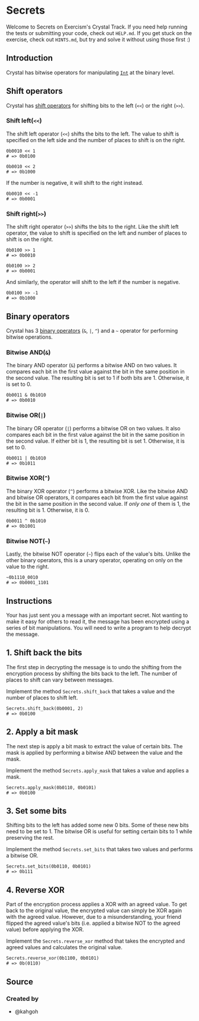 # Secrets

Welcome to Secrets on Exercism's Crystal Track.
If you need help running the tests or submitting your code, check out `HELP.md`.
If you get stuck on the exercise, check out `HINTS.md`, but try and solve it without using those first :)

## Introduction

Crystal has bitwise operators for manipulating [`Int`][ints] at the binary level.

## Shift operators 

Crystal has [shift operators][shift] for shifting bits to the left (`<<`) or the right (`>>`).

### Shift left(`<<`)

The shift left operator (`<<`) shifts the bits to the left.
The value to shift is specified on the left side and the number of places to shift is on the right.

```crystal
0b0010 << 1
# => 0b0100

0b0010 << 2
# => 0b1000
```

If the number is negative, it will shift to the right instead.

```crystal
0b0010 << -1
# => 0b0001
```

### Shift right(`>>`)

The shift right operator (`>>`) shifts the bits to the right.
Like the shift left operator, the value to shift is specified on the left and number of places to shift is on the right.

```crystal
0b0100 >> 1
# => 0b0010

0b0100 >> 2
# => 0b0001
```

And similarly, the operator will shift to the left if the number is negative.

```crystal
0b0100 >> -1
# => 0b1000
```

## Binary operators

Crystal has 3 [binary operators][binary] (`&`, `|`, `^`) and a `~` operator for performing bitwise operations.

### Bitwise AND(`&`)

The binary AND operator (`&`) performs a bitwise AND on two values.
It compares each bit in the first value against the bit in the same position in the second value.
The resulting bit is set to 1 if both bits are 1.
Otherwise, it is set to 0.

```crystal
0b0011 & 0b1010
# => 0b0010
```

### Bitwise OR(`|`)

The binary OR operator (`|`) performs a bitwise OR on two values.
It also compares each bit in the first value against the bit in the same position in the second value.
If either bit is 1, the resulting bit is set 1.
Otherwise, it is set to 0.

```crystal
0b0011 | 0b1010
# => 0b1011
```

### Bitwise XOR(`^`)

The binary XOR operator (`^`) performs a bitwise XOR.
Like the bitwise AND and bitwise OR operators, it compares each bit from the first value against the bit in the same position in the second value.
If _only one_ of them is 1, the resulting bit is 1.
Otherwise, it is 0.

```crystal
0b0011 ^ 0b1010
# => 0b1001
```

### Bitwise NOT(`~`)

Lastly, the bitwise NOT operator (`~`) flips each of the value's bits. 
Unlike the other binary operators, this is a unary operator, operating on only on the value to the right.

```crystal
~0b1110_0010
# => 0b0001_1101
```

[ints]: https://crystal-lang.org/api/Int.html
[shift]: https://crystal-lang.org/reference/syntax_and_semantics/operators.html#shifts
[binary]: https://crystal-lang.org/reference/syntax_and_semantics/operators.html#binary

## Instructions

Your has just sent you a message with an important secret.
Not wanting to make it easy for others to read it, the message has been encrypted using a series of bit manipulations.
You will need to write a program to help decrypt the message.

## 1. Shift back the bits

The first step in decrypting the message is to undo the shifting from the encryption process by shifting the bits back to the left.
The number of places to shift can vary between messages.

Implement the method `Secrets.shift_back` that takes a value and the number of places to shift left.

```crystal
Secrets.shift_back(0b0001, 2)
# => 0b0100
```

## 2. Apply a bit mask

The next step is apply a bit mask to extract the value of certain bits.
The mask is applied by performing a bitwise AND between the value and the mask.

Implement the method `Secrets.apply_mask` that takes a value and applies a mask.

```crystal
Secrets.apply_mask(0b0110, 0b0101)
# => 0b0100
```

## 3. Set some bits

Shifting bits to the left has added some new 0 bits.
Some of these new bits need to be set to 1.
The bitwise OR is useful for setting certain bits to 1 while preserving the rest.

Implement the method `Secrets.set_bits` that takes two values and performs a bitwise OR.

```crystal
Secrets.set_bits(0b0110, 0b0101)
# => 0b111
```

## 4. Reverse XOR

Part of the encryption process applies a XOR with an agreed value.
To get back to the original value, the encrypted value can simply be XOR again with the agreed value.
However, due to a misunderstanding, your friend flipped the agreed value's bits (i.e. applied a bitwise NOT to the agreed value) before applying the XOR. 

Implement the `Secrets.reverse_xor` method that takes the encrypted and agreed values and calculates the original value.

```crystal
Secrets.reverse_xor(0b1100, 0b0101)
# => 0b(0110)
```

## Source

### Created by

- @kahgoh
